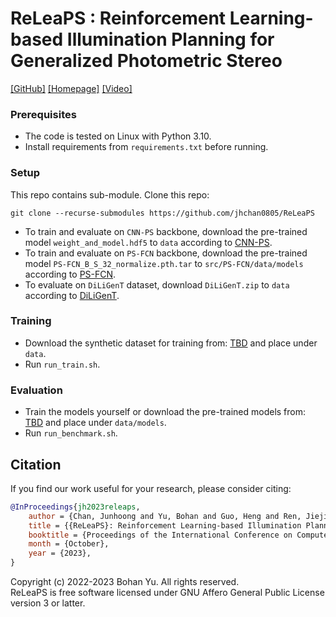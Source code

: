 # ReLeaPS : Reinforcement Learning-based Illumination Planning for Generalized Photometric Stereo
[\[GitHub\]](https://github.com/jhchan0805/ReLeaPS)
[\[Homepage\]](https://jhchan0805.github.io/ReLeaPS)
[\[Video\]](https://youtu.be/5D4NBlf-L3w)

### Prerequisites
  * The code is tested on Linux with Python 3.10.
  * Install requirements from `requirements.txt` before running.

### Setup
This repo contains sub-module. Clone this repo:
```
git clone --recurse-submodules https://github.com/jhchan0805/ReLeaPS
```
  
  * To train and evaluate on `CNN-PS` backbone, download the pre-trained model `weight_and_model.hdf5` to `data` according to [CNN-PS][1].
  * To train and evaluate on `PS-FCN` backbone, download the pre-trained model `PS-FCN_B_S_32_normalize.pth.tar` to `src/PS-FCN/data/models` according to [PS-FCN][2].
  * To evaluate on `DiLiGenT` dataset, download `DiLiGenT.zip` to `data` according to [DiLiGenT][3].
  
[1]: https://github.com/satoshi-ikehata/CNN-PS-ECCV2018
[2]: https://github.com/guanyingc/PS-FCN
[3]: https://sites.google.com/site/photometricstereodata/single

### Training
  * Download the synthetic dataset for training from: [TBD]() and place under `data`.
  * Run `run_train.sh`.

### Evaluation
  * Train the models yourself or download the pre-trained models from: [TBD]() and place under `data/models`.
  * Run `run_benchmark.sh`.

## Citation
If you find our work useful for your research, please consider citing:
```BibTeX
@InProceedings{jh2023releaps,
    author = {Chan, Junhoong and Yu, Bohan and Guo, Heng and Ren, Jieji and Lu, Zongqing and Shi, Boxin},
    title = {{ReLeaPS}: Reinforcement Learning-based Illumination Planning for Generalized Photometric Stereo},
    booktitle = {Proceedings of the International Conference on Computer Vision (ICCV)},
    month = {October},
    year = {2023},
}
```

Copyright (c) 2022-2023 Bohan Yu. All rights reserved. \
ReLeaPS is free software licensed under GNU Affero General Public License version 3 or latter.

